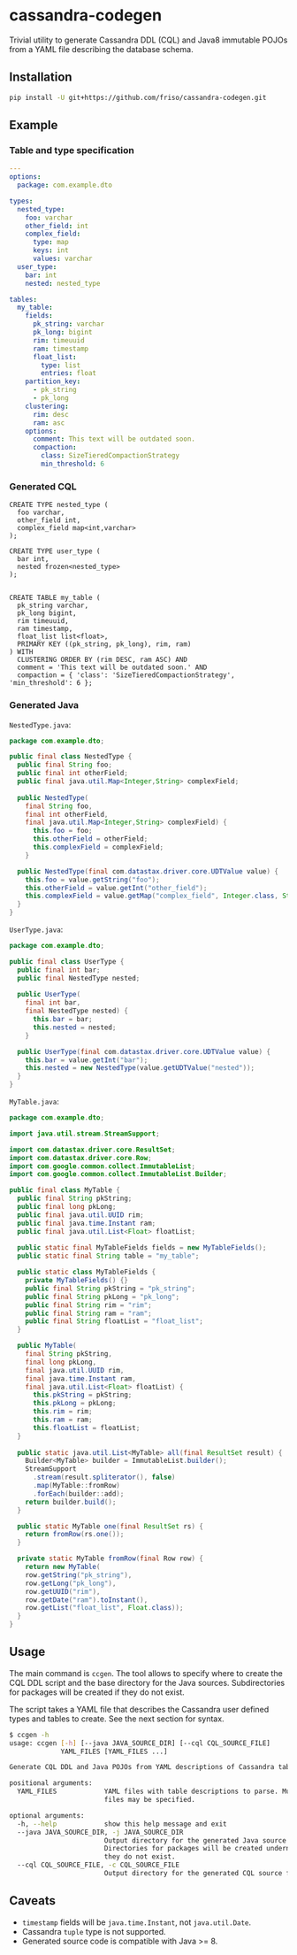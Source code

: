 # cassandra-codegen
Trivial utility to generate Cassandra DDL (CQL) and Java8 immutable POJOs from a YAML file describing the database schema.

## Installation

```sh
pip install -U git+https://github.com/friso/cassandra-codegen.git
```
## Example

### Table and type specification
```yaml
---
options:
  package: com.example.dto

types:
  nested_type:
    foo: varchar
    other_field: int
    complex_field:
      type: map
      keys: int
      values: varchar
  user_type:
    bar: int
    nested: nested_type

tables:
  my_table:
    fields:
      pk_string: varchar
      pk_long: bigint
      rim: timeuuid
      ram: timestamp
      float_list:
        type: list
        entries: float
    partition_key:
      - pk_string
      - pk_long
    clustering:
      rim: desc
      ram: asc
    options:
      comment: This text will be outdated soon.
      compaction:
        class: SizeTieredCompactionStrategy
        min_threshold: 6
```

### Generated CQL
```cql
CREATE TYPE nested_type (
  foo varchar,
  other_field int,
  complex_field map<int,varchar>
);

CREATE TYPE user_type (
  bar int,
  nested frozen<nested_type>
);


CREATE TABLE my_table (
  pk_string varchar,
  pk_long bigint,
  rim timeuuid,
  ram timestamp,
  float_list list<float>,
  PRIMARY KEY ((pk_string, pk_long), rim, ram)
) WITH
  CLUSTERING ORDER BY (rim DESC, ram ASC) AND
  comment = 'This text will be outdated soon.' AND
  compaction = { 'class': 'SizeTieredCompactionStrategy', 'min_threshold': 6 };
```

### Generated Java

`NestedType.java`:
```java
package com.example.dto;

public final class NestedType {
  public final String foo;
  public final int otherField;
  public final java.util.Map<Integer,String> complexField;
  
  public NestedType(
    final String foo,
    final int otherField,
    final java.util.Map<Integer,String> complexField) {
      this.foo = foo;
      this.otherField = otherField;
      this.complexField = complexField;
    }

  public NestedType(final com.datastax.driver.core.UDTValue value) {
    this.foo = value.getString("foo");
    this.otherField = value.getInt("other_field");
    this.complexField = value.getMap("complex_field", Integer.class, String.class);
  }
}
```

`UserType.java`:
```java
package com.example.dto;

public final class UserType {
  public final int bar;
  public final NestedType nested;
  
  public UserType(
    final int bar,
    final NestedType nested) {
      this.bar = bar;
      this.nested = nested;
    }

  public UserType(final com.datastax.driver.core.UDTValue value) {
    this.bar = value.getInt("bar");
    this.nested = new NestedType(value.getUDTValue("nested"));
  }
}
```

`MyTable.java`:
```java
package com.example.dto;

import java.util.stream.StreamSupport;

import com.datastax.driver.core.ResultSet;
import com.datastax.driver.core.Row;
import com.google.common.collect.ImmutableList;
import com.google.common.collect.ImmutableList.Builder;

public final class MyTable {
  public final String pkString;
  public final long pkLong;
  public final java.util.UUID rim;
  public final java.time.Instant ram;
  public final java.util.List<Float> floatList;
  
  public static final MyTableFields fields = new MyTableFields();
  public static final String table = "my_table";

  public static class MyTableFields {
    private MyTableFields() {}
    public final String pkString = "pk_string";
    public final String pkLong = "pk_long";
    public final String rim = "rim";
    public final String ram = "ram";
    public final String floatList = "float_list";
  }

  public MyTable(
    final String pkString,
    final long pkLong,
    final java.util.UUID rim,
    final java.time.Instant ram,
    final java.util.List<Float> floatList) {
      this.pkString = pkString;
      this.pkLong = pkLong;
      this.rim = rim;
      this.ram = ram;
      this.floatList = floatList;
  }
  
  public static java.util.List<MyTable> all(final ResultSet result) {
    Builder<MyTable> builder = ImmutableList.builder();
    StreamSupport
      .stream(result.spliterator(), false)
      .map(MyTable::fromRow)
      .forEach(builder::add);
    return builder.build();
  }

  public static MyTable one(final ResultSet rs) {
    return fromRow(rs.one());
  }

  private static MyTable fromRow(final Row row) {
    return new MyTable(
    row.getString("pk_string"),
    row.getLong("pk_long"),
    row.getUUID("rim"),
    row.getDate("ram").toInstant(),
    row.getList("float_list", Float.class));
  }
}
```

## Usage
The main command is `ccgen`. The tool allows to specify where to create the CQL DDL script and the base directory for the Java sources. Subdirectories for packages will be created if they do not exist.

The script takes a YAML file that describes the Cassandra user defined types and tables to create. See the next section for syntax.

```sh
$ ccgen -h
usage: ccgen [-h] [--java JAVA_SOURCE_DIR] [--cql CQL_SOURCE_FILE]
             YAML_FILES [YAML_FILES ...]

Generate CQL DDL and Java POJOs from YAML descriptions of Cassandra tables.

positional arguments:
  YAML_FILES            YAML files with table descriptions to parse. Multiple
                        files may be specified.

optional arguments:
  -h, --help            show this help message and exit
  --java JAVA_SOURCE_DIR, -j JAVA_SOURCE_DIR
                        Output directory for the generated Java source files.
                        Directories for packages will be created underneath if
                        they do not exist.
  --cql CQL_SOURCE_FILE, -c CQL_SOURCE_FILE
                        Output directory for the generated CQL source files.
```
## Caveats
- `timestamp` fields will be `java.time.Instant`, not `java.util.Date`.
- Cassandra `tuple` type is not supported.
- Generated source code is compatible with Java >= 8.

